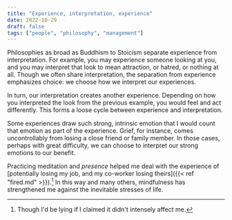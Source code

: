 ```yaml
---
title: "Experience, interpretation, experience"
date: 2022-10-29
draft: false
tags: ["people", "philosophy", "management"]
---
```

Philosophies as broad as Buddhism to Stoicism separate experience from interpretation. For example, you may experience someone looking at you, and you may interpret that look to mean attraction, or hatred, or nothing at all. Though we often share interpretation, the separation from experience emphasizes choice: we choose how we interpret our experiences.

In turn, our interpretation creates another experience. Depending on how you interpreted the look from the previous example, you would feel and act differently. This forms a loose cycle between experience and interpretation.

Some experiences draw such strong, intrinsic emotion that I would count that emotion as part of the experience. Grief, for instance, comes uncontrollably from losing a close friend or family member. In those cases, perhaps with great difficulty, we can choose to interpret our strong emotions to our benefit.

Practicing meditation and _presence_ helped me deal with the experience of [potentially losing my job, and my co-worker losing theirs]({{< ref "fired.md" >}}).[^1] In this way and many others, mindfulness has strengthened me against the inevitable stresses of life.
[^1]: Though I'd be lying if I claimed it didn't intensely affect me. 